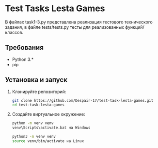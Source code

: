 # Test Tasks Lesta Games

В файлах task1-3.py представлена реализация тестового технического задания, в файле tests/tests.py тесты для
реализованных функций/классов.

## Требования

- Python 3.*
- pip

## Установка и запуск

1. Клонируйте репозиторий:
   ```bash
   git clone https://github.com/Despair-17/test-task-lesta-games.git
   cd test-task-lesta-games
   ```
2. Создайте виртуальное окружение:
   ```bash
   python -m venv venv
   venv\Scripts\activate.bat на Windows
   
   python3 -m venv venv
   source venv/bin/activate на Linux
   ```
